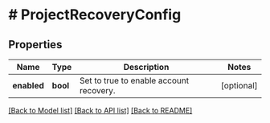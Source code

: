 # # ProjectRecoveryConfig

## Properties

Name | Type | Description | Notes
------------ | ------------- | ------------- | -------------
**enabled** | **bool** | Set to true to enable account recovery. | [optional]

[[Back to Model list]](../../README.md#models) [[Back to API list]](../../README.md#endpoints) [[Back to README]](../../README.md)
